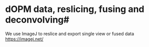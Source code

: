 # dOPM data, reslicing, fusing and deconvolving#

We use ImageJ to reslice and export single view or fused data
https://imagej.net/


